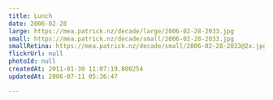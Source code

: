 ```yaml
---
title: Lunch
date: 2006-02-28
large: https://mea.patrick.nz/decade/large/2006-02-28-2033.jpg
small: https://mea.patrick.nz/decade/small/2006-02-28-2033.jpg
smallRetina: https://mea.patrick.nz/decade/small/2006-02-28-2033@2x.jpg
flickrUrl: null
photoId: null
createdAt: 2011-01-30 11:07:19.800254
updatedAt: 2006-07-11 05:36:47

---
```


